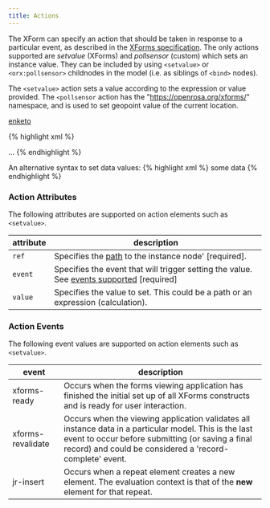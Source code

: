 ```yaml
---
title: Actions
---
```


The XForm can specify an action that should be taken in response to a particular event, as described in the [XForms specification](http://www.w3.org/TR/xforms/#action). The only actions supported are *setvalue* (XForms) and *pollsensor* (custom) which sets an instance value. They can be included by using `<setvalue>` or `<orx:pollsensor>` childnodes in the model (i.e. as siblings of `<bind>` nodes).

The `<setvalue>` action sets a value according to the expression or value provided. The `<pollsensor` action has the "https://openrosa.org/xforms/" namespace, and is used to set geopoint value of the current location.

[enketo](# "Actions not supported in Enketo.")

{% highlight xml %}
<!-- setvalue examples -->
<bind nodeset="/data/orx:meta/orx:timeStart" type="xsd:dateTime"/>
<bind nodeset="/data/orx:meta/orx:timeEnd" type="xsd:dateTime"/>
<setvalue event="xforms-ready" ref="/data/meta/timeStart" value="now()"/>
<setvalue event="xforms-revalidate" ref="/data/meta/timeEnd" value="now()"/>
<setvalue event="xforms-ready" ref="/data/meta/deviceID" value="instance('commcaresession')/session/context/deviceid"/>
<setvalue event="xforms-ready" ref="/data/meta/username" value="instance('commcaresession')/session/context/username"/>
<setvalue event="xforms-ready" ref="/data/meta/userID" value="instance('commcaresession')/session/context/userid"/>
<setvalue event="xforms-ready" ref="/data/meta/instanceID" value="uuid()"/>
<setvalue event="xforms-ready" ref="/data/meta/appVersion" value="instance('commcaresession')/session/context/appversion"/>
...
<!-- pollsensor example -->
<bind nodeset="/data/orx:meta/orx:location" type="geopoint"/>
<orx:pollsensor event="xforms-ready" ref="/data/meta/location"/>
{% endhighlight %}

An alternative syntax to set data values:
{% highlight xml %}
<bind nodeset="/data/meta/example" type="xsd:string"/>
<setvalue event="xforms-ready" ref="/data/meta/example"/>
    some data
</setvalue>
{% endhighlight %}


### Action Attributes

The following attributes are supported on action elements such as `<setvalue>`.

| attribute | description |
| --------- | --------- |
| `ref`     | Specifies the [path](#xpath-paths) to the instance node' \[required\].
| `event`   | Specifies the event that will trigger setting the value. See [events supported](#setvalue-events) \[required\]
| `value`   | Specifies the value to set. This could be a path or an expression (calculation).

### Action Events

The following event values are supported on action elements such as `<setvalue>`.

| event              | description |
|--------------------|-------------|
| xforms-ready       | Occurs when the forms viewing application has finished the initial set up of all XForms constructs and is ready for user interaction.
| xforms-revalidate  | Occurs when the viewing application validates all instance data in a particular model. This is the last event to occur before submitting (or saving a final record) and could be considered a 'record-complete' event.
| jr-insert          | Occurs when a repeat element creates a new element. The evaluation context is that of the **new** element for that repeat.
